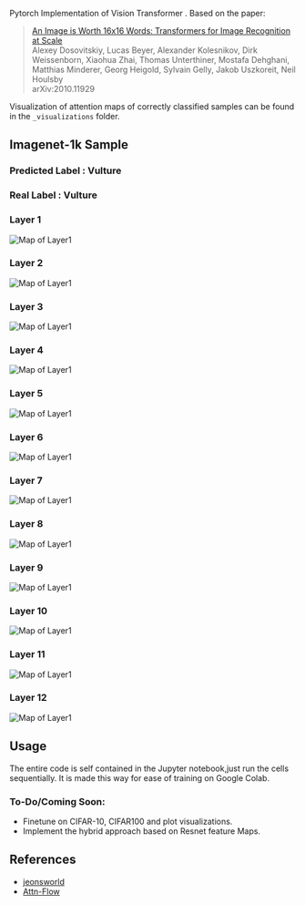 Pytorch Implementation of Vision Transformer . Based on the paper:

  > [An Image is Worth 16x16 Words: Transformers for Image Recognition at Scale](https://arxiv.org/abs/2010.11929)\
  > Alexey Dosovitskiy, Lucas Beyer, Alexander Kolesnikov, Dirk Weissenborn, Xiaohua Zhai, Thomas Unterthiner, Mostafa Dehghani, Matthias Minderer, Georg Heigold, Sylvain Gelly, Jakob Uszkoreit, Neil Houlsby\
  > arXiv:2010.11929


Visualization of attention maps of correctly classified samples can be found in the `_visualizations` folder.

## Imagenet-1k Sample 
### Predicted Label : Vulture
### Real Label : Vulture

### Layer 1

![Map of Layer1](./vulture/l1.png "Attention Map at Layer 1")

### Layer 2

![Map of Layer1](./vulture/l2.png "Attention Map at Layer 2")

### Layer 3 

![Map of Layer1](./vulture/l3.png "Attention Map at Layer 3")

### Layer 4

![Map of Layer1](./vulture/l4.png "Attention Map at Layer 4")


### Layer 5

![Map of Layer1](./vulture/l5.png "Attention Map at Layer 5")

### Layer 6

![Map of Layer1](./vulture/l6.png "Attention Map at Layer 6")
### Layer 7

![Map of Layer1](./vulture/l7.png "Attention Map at Layer 7")
### Layer 8

![Map of Layer1](./vulture/l8.png "Attention Map at Layer 8")
### Layer 9

![Map of Layer1](./vulture/l9.png "Attention Map at Layer 9")
### Layer 10

![Map of Layer1](./vulture/l10.png "Attention Map at Layer 10")
### Layer 11

![Map of Layer1](./vulture/l11.png "Attention Map at Layer 11")
### Layer 12

![Map of Layer1](./vulture/l12.png "Attention Map at Layer 12")

## Usage
The entire code is self contained in the Jupyter notebook,just run the cells sequentially. It is made this way for ease of training on Google Colab.


### To-Do/Coming Soon:
- Finetune on CIFAR-10, CIFAR100 and plot visualizations.
- Implement the hybrid approach based on Resnet feature Maps.

## References
- [jeonsworld](https://github.com/jeonsworld/ViT-pytorch)
- [Attn-Flow](https://github.com/samiraabnar/attention_flow)